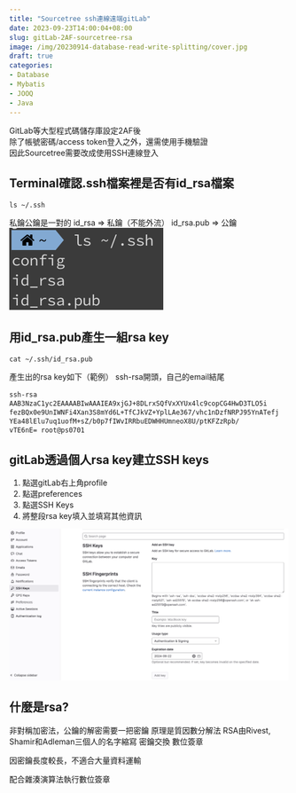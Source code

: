 ```yaml
---
title: "Sourcetree ssh連線遠端gitLab"
date: 2023-09-23T14:00:04+08:00
slug: gitLab-2AF-sourcetree-rsa
image: /img/20230914-database-read-write-splitting/cover.jpg
draft: true
categories:
- Database
- Mybatis
- JOOQ
- Java
---
```

GitLab等大型程式碼儲存庫設定2AF後  
除了帳號密碼/access token登入之外，還需使用手機驗證    
因此Sourcetree需要改成使用SSH連線登入


## Terminal確認.ssh檔案裡是否有id_rsa檔案
```text
ls ~/.ssh
```
私鑰公鑰是一對的
id_rsa => 私鑰（不能外流）
id_rsa.pub => 公鑰
![ssh.png](img/20230923-gitLab-2AF-sourcetree/ssh.png)


## 用id_rsa.pub產生一組rsa key
```text
cat ~/.ssh/id_rsa.pub
```

產生出的rsa key如下（範例）
ssh-rsa開頭，自己的email結尾
```text
ssh-rsa  
AAB3NzaC1yc2EAAAABIwAAAIEA9xjGJ+8DLrxSQfVxXYUx4lc9copCG4HwD3TLO5i  
fezBQx0e9UnIWNFi4Xan3S8mYd6L+TfCJkVZ+YplLAe367/vhc1nDzfNRPJ95YnATefj  
YEa48lElu7uq1uofM+sZ/b0p7fIWvIRRbuEDWHHUmneoX8U/ptKFZzRpb/  
vTE6nE= root@ps0701
```

## gitLab透過個人rsa key建立SSH keys 
1. 點選gitLab右上角profile
2. 點選preferences
3. 點選SSH Keys
4. 將整段rsa key填入並填寫其他資訊  

![gitlab-ssh-keys.png](img/20230923-gitLab-2AF-sourcetree/gitlab-ssh-keys.png)




## 什麼是rsa?
非對稱加密法，公鑰的解密需要一把密鑰
原理是質因數分解法
RSA由Rivest, Shamir和Adleman三個人的名字縮寫
密鑰交換
數位簽章

因密鑰長度較長，不適合大量資料運輸

配合雜湊演算法執行數位簽章







